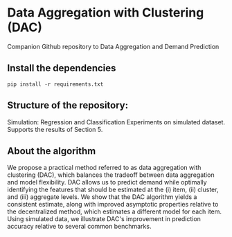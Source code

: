 # Data Aggregation with Clustering (DAC)

Companion Github repository to Data Aggregation and Demand Prediction


## Install the dependencies
```
pip install -r requirements.txt
```

## Structure of the repository:

Simulation: Regression and Classification Experiments on simulated dataset. Supports the results of Section 5.



## About the algorithm
We propose a practical method referred to as data aggregation with clustering (DAC), which balances the tradeoff between data aggregation and model flexibility. DAC allows us to predict demand while optimally identifying the features that should be estimated at the (i) item, (ii) cluster, and (iii) aggregate levels. We show that the DAC algorithm yields a consistent estimate, along with improved asymptotic properties relative to the decentralized method, which estimates a different model for each item. Using simulated data, we illustrate DAC's improvement in prediction accuracy relative to several common benchmarks.


